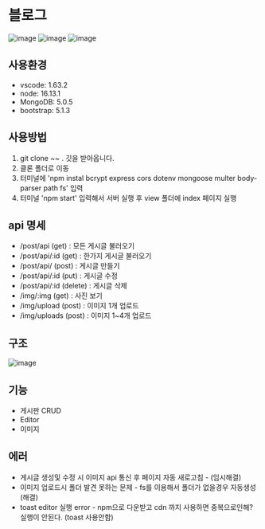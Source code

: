 # 블로그
![image](https://user-images.githubusercontent.com/64072136/152099226-7e8fe76f-3668-45dd-bcaf-377cf2cdd4e3.png)
![image](https://user-images.githubusercontent.com/64072136/152096570-2a659369-1904-4bb4-96a0-b6a6d7db272b.png)
![image](https://user-images.githubusercontent.com/64072136/152099370-a8a8b741-9fc8-4c89-9747-99d53e7c8685.png)


## 사용환경
- vscode: 1.63.2
- node: 16.13.1
- MongoDB: 5.0.5
- bootstrap: 5.1.3
## 사용방법
1. git clone ~~ . 깃을 받아옵니다.
2. 클론 폴더로 이동
3. 터미널에 'npm instal bcrypt express cors dotenv mongoose multer body-parser path fs' 입력
4. 터미널 'npm start' 입력해서 서버 실행 후 view 폴더에 index 페이지 실행

## api 명세
- /post/api (get) : 모든 게시글 불러오기
- /post/api/:id (get) : 한가지 게시글 불러오기
- /post/api/ (post) : 게시글 만들기
- /post/api/:id (put) : 게시글 수정
- /post/api/:id (delete) : 게시글 삭제
- /img/:img (get) : 사진 보기
- /img/upload (post) : 이미지 1개 업로드
- /img/uploads (post) : 이미지 1~4개 업로드

## 구조
![image](https://user-images.githubusercontent.com/64072136/150458702-97c9d5e1-1d2f-4247-a3a3-34b15e887ff6.png)

## 기능
- 게시판 CRUD
- Editor
- 이미지

## 에러
- 게시글 생성및 수정 시 이미지 api 통신 후 페이지 자동 새로고침 - (임시해결)
- 이미지 업로드시 폴더 발견 못하는 문제 - fs를 이용해서 폴더가 없을경우 자동생성(해결)
- toast editor 실행 error - npm으로 다운받고 cdn 까지 사용하면 중복으로인해? 실행이 안된다. (toast 사용안함)
